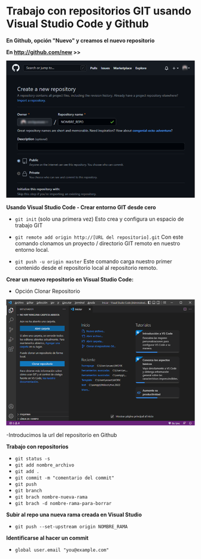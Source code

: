
# Trabajo con repositorios GIT usando Visual Studio Code y Github
	
**En Github, opción "Nuevo" y creamos el nuevo repositorio**

**En http://github.com/new >>**

![Image text](https://github.com/enriquesaez/EGS-Layout-Monitor/blob/master/useful/img-create-repo.png)


**Usando Visual Studio Code - Crear entorno GIT desde cero**

- `git init` (solo una primera vez) Esto crea y configura un espacio de trabajo GIT

- `git remote add origin http://[URL del repositorio].git` Con este comando clonamos un proyecto / directorio GIT remoto en nuestro entorno local.

- `git push -u origin master` Este comando carga nuestro primer contenido desde el repositorio local al repositorio remoto.

**Crear un nuevo repositorio en Visual Studio Code:**

- Opción Clonar Repositorio

![Image text](https://github.com/enriquesaez/EGS-Layout-Monitor/blob/master/useful/img-clone-repository.png)

-Introducimos la url del repositorio en Github


**Trabajo con repositorios**

- `git status -s`
- `git add nombre_archivo`
- `git add .`
- `git commit -m "comentario del commit"`
- `git push`
- `git branch`
- `git brach nombre-nueva-rama`
- `git brach -d nombre-rama-para-borrar`

**Subir al repo una nueva rama creada en Visual Studio**

- `git push --set-upstream origin NOMBRE_RAMA`

**Identificarse al hacer un commit**

- `global user.email "you@example.com"`
